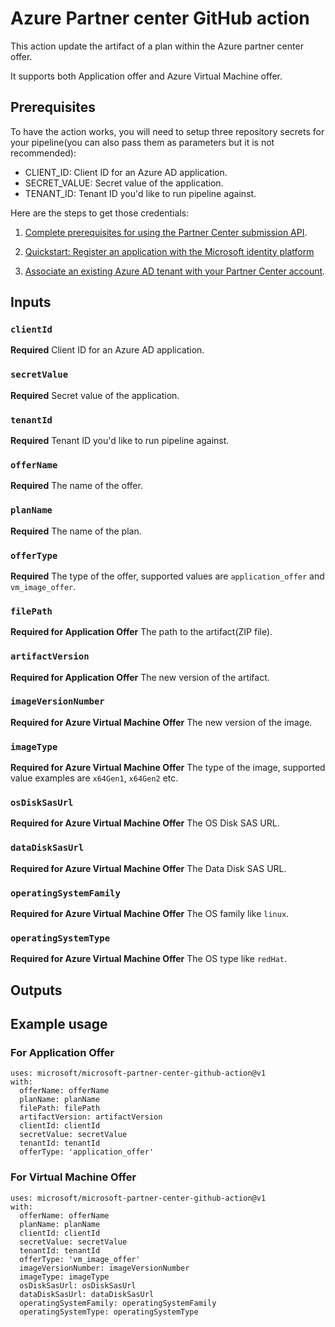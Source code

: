 # Azure Partner center GitHub action

This action update the artifact of a plan within the Azure partner center offer.

It supports both Application offer and Azure Virtual Machine offer.

## Prerequisites

To have the action works, you will need to setup three repository secrets for your pipeline(you can also pass them as parameters but it is not recommended):

* CLIENT_ID: Client ID for an Azure AD application.
* SECRET_VALUE: Secret value of the application.
* TENANT_ID: Tenant ID you'd like to run pipeline against.

Here are the steps to get those credentials:

1. [Complete prerequisites for using the Partner Center submission API](https://learn.microsoft.com/en-us/azure/marketplace/azure-app-apis#how-to-associate-an-azure-ad-application-with-your-partner-center-account).

1. [Quickstart: Register an application with the Microsoft identity platform](https://learn.microsoft.com/en-us/azure/active-directory/develop/quickstart-register-app#changing-the-application-registration-to-support-multi-tenant)

1. [Associate an existing Azure AD tenant with your Partner Center account](https://learn.microsoft.com/en-us/windows/apps/publish/partner-center/associate-existing-azure-ad-tenant-with-partner-center-account).

## Inputs

### `clientId`

**Required** Client ID for an Azure AD application.

### `secretValue`

**Required** Secret value of the application.

### `tenantId`

**Required** Tenant ID you'd like to run pipeline against.

### `offerName`

**Required** The name of the offer.

### `planName`

**Required** The name of the plan.

### `offerType`

**Required** The type of the offer, supported values are `application_offer` and `vm_image_offer`.

### `filePath`

**Required for Application Offer** The path to the artifact(ZIP file).

### `artifactVersion`

**Required for Application Offer** The new version of the artifact.

### `imageVersionNumber`

**Required for Azure Virtual Machine Offer** The new version of the image.

### `imageType`

**Required for Azure Virtual Machine Offer** The type of the image, supported value examples are `x64Gen1`, `x64Gen2` etc.

### `osDiskSasUrl`

**Required for Azure Virtual Machine Offer** The OS Disk SAS URL.

### `dataDiskSasUrl`

**Required for Azure Virtual Machine Offer** The Data Disk SAS URL.

### `operatingSystemFamily`

**Required for Azure Virtual Machine Offer** The OS family like `linux`.

### `operatingSystemType`

**Required for Azure Virtual Machine Offer** The OS type like `redHat`.

## Outputs

## Example usage

### For Application Offer
```terminal
uses: microsoft/microsoft-partner-center-github-action@v1
with:
  offerName: offerName
  planName: planName
  filePath: filePath
  artifactVersion: artifactVersion
  clientId: clientId
  secretValue: secretValue
  tenantId: tenantId
  offerType: 'application_offer'
```

### For Virtual Machine Offer
```terminal
uses: microsoft/microsoft-partner-center-github-action@v1
with:
  offerName: offerName
  planName: planName
  clientId: clientId
  secretValue: secretValue
  tenantId: tenantId
  offerType: 'vm_image_offer'
  imageVersionNumber: imageVersionNumber
  imageType: imageType
  osDiskSasUrl: osDiskSasUrl
  dataDiskSasUrl: dataDiskSasUrl
  operatingSystemFamily: operatingSystemFamily
  operatingSystemType: operatingSystemType
```